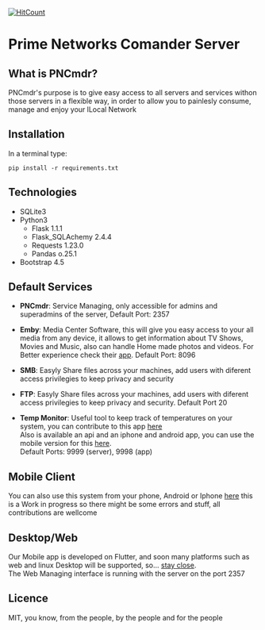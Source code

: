[![HitCount](http://hits.dwyl.com/JavierOramas/PNServer.svg)](http://hits.dwyl.com/JavierOramas/PNServer)
# Prime Networks Comander Server

## What is PNCmdr?
<p>PNCmdr's purpose is to give easy access to all servers and services withon those servers in a flexible way, in order to allow you to painlesly consume, manage and enjoy your lLocal Network</p>

## Installation

In a terminal type:

<code>pip install -r requirements.txt</code>

## Technologies
<ul>
    <li>SQLite3</li>
    <li>Python3</br>
        <ul>
            <li>Flask 1.1.1</li>
            <li>Flask_SQLAchemy 2.4.4</li>
            <li>Requests 1.23.0</li>
            <li>Pandas o.25.1</li>
        </ul>
    </li>
    <li>Bootstrap 4.5</li>
</ul>

## Default Services
<ul>
    <li>
        <p>
            <b>PNCmdr</b>: Service Managing, only accessible for admins and superadmins of the server, Default Port: 2357
        <p>
    </li>
    <li>
        <p>
            <b>Emby</b>: Media Center Software, this will give you easy access to your all media from any device, it allows to get information about TV Shows, Movies and Music, also 
            can handle Home made photos and videos. For Better experience check their <a href='emby.org'>app</a>. Default Port: 8096
        <p>
    </li>
    <li>
        <p>
            <b>SMB</b>: Easyly Share files across your machines, add users with diferent access privilegies to keep privacy and security
        </p>
    </li>
    <li>
        <p>
            <b>FTP</b>: Easyly Share files across your machines, add users with diferent access privilegies to keep privacy and security. Default Port 20
        </p>
    </li>
    <li>
        <p>
            <b>Temp Monitor</b>: Useful tool to keep track of temperatures on your system, you can contribute to this app <a href='https://www.github.com/JavierOramas/ temp_monitor'>here</a></br>
            Also is available an api and an iphone and android app, you can use the mobile version for this <a href='https://www.github.com/JavierOramas/temp_monitor_app'>here</a>. </br>
            Default Ports: 9999 (server), 9998 (app)
        </p>
    </li>
</ul>

## Mobile Client
You can also use this system from your phone, Android or Iphone <a href='https://www.github.com/JavierOramas/PNCmdr'>here</a> this is a Work in progress so there might be some errors and stuff, all contributions are wellcome

## Desktop/Web
Our Mobile app is developed on Flutter, and soon many platforms such as web and linux Desktop will be supported, so... <a href='https://www.github.com/JavierOramas/PNCmdr'>stay close</a>. </br>
The Web Managing interface is running with the server on the port 2357

## Licence
MIT, you know, from the people, by the people and for the people
